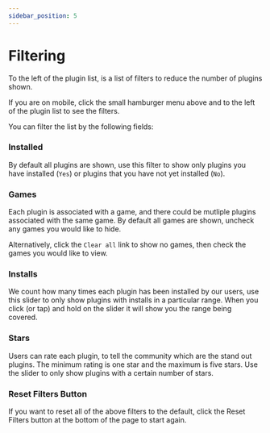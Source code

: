 ```yaml
---
sidebar_position: 5
---
```


# Filtering

To the left of the plugin list, is a list of filters to reduce the number of plugins shown. 

If you are on mobile, click the small hamburger menu above and to the left of the plugin list to see the filters.

You can filter the list by the following fields:

### Installed

By default all plugins are shown, use this filter to show only plugins you have installed (`Yes`) or plugins that you have not yet installed (`No`).

### Games

Each plugin is associated with a game, and there could be mutliple plugins associated with the same game. By default all games are shown, uncheck any games you would like to hide. 

Alternatively, click the `Clear all` link to show no games, then check the games you would like to view.

### Installs

We count how many times each plugin has been installed by our users, use this slider to only show plugins with installs in a particular range. When you click (or tap) and hold on the slider it will show you the range being covered.

### Stars

Users can rate each plugin, to tell the community which are the stand out plugins. The minimum rating is one star and the maximum is five stars. Use the slider to only show plugins with a certain number of stars.

### Reset Filters Button

If you want to reset all of the above filters to the default, click the Reset Filters button at the bottom of the page to start again.